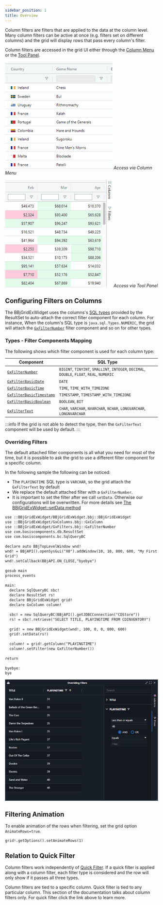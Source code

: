 ```yaml
---
sidebar_position: 1
title: Overview
---
```


Column filters are filters that are applied to the data at the column level. Many column filters can be active at once (e.g. filters set on different columns) and the grid will display rows that pass every column's filter.

Column filters are accessed in the grid UI either through the [Column Menu](../../accessories/column-menu) or the [Tool Panel](../../accessories/toolpanels/overview).

<div class="inline-images">

![BBjGridExWidget - Quick Filter](./assets/open-column.gif)
*Access via Column Menu*

![BBjGridExWidget - Quick Filter](./assets/open-tool-panel.gif)
*Access via Tool Panel*

</div>

## Configuring Filters on Columns

The BBjGridExWidget uses the columns's [SQL types](https://github.com/JetBrains/jdk8u_jdk/blob/master/src/share/classes/java/sql/Types.java) provided by the ResultSet to auto-attach the correct filter component for each column.  For instance, When the column's SQL type is `java.sql.Types.NUMERIC`, the grid will attach the  [`GxFilterNumber`](https://bbj-plugins.github.io/BBjGridExWidget/javadoc/GxFilters/GxFilterNumber.html) filter component and so on for other types. 

### Types - Filter Components Mapping

The following shows which filter component is used for each column type:

| **Component**          	| **SQL Type**                	|
|--------------------	|-----------------------------	|
| [`GxFilterNumber`](https://bbj-plugins.github.io/BBjGridExWidget/javadoc/GxFilters/GxFilterNumber.html) 	| `BIGINT`, `TINYINT`, `SMALLINT`, `INTEGER`, `DECIMAL`, `DOUBLE`, `FLOAT`, `REAL`, `NUMERIC` 	|
| [`GxFilterBasicDate`](https://bbj-plugins.github.io/BBjGridExWidget/javadoc/GxFilters/GxFilterBasicDate.html) 	| `DATE`	|
| [`GxFilterBasicTime`](https://bbj-plugins.github.io/BBjGridExWidget/javadoc/GxFilters/GxFilterBasicTime.html) 	| `TIME`, `TIME_WITH_TIMEZONE`	|
| [`GxFilterBasicTimestamp`](https://bbj-plugins.github.io/BBjGridExWidget/javadoc/GxFilters/GxFilterBasicTimestamp.html) 	| `TIMESTAMP`, `TIMESTAMP_WITH_TIMEZONE`	|
| [`GxFilterBasicBoolean`](https://bbj-plugins.github.io/BBjGridExWidget/javadoc/GxFilters/GxFilterBasicBoolean.html) 	| `BOOLEAN`, `BIT`	|
| [`GxFilterText`](https://bbj-plugins.github.io/BBjGridExWidget/javadoc/GxFilters/GxFilterBasicBoolean.html) 	| `CHAR`, `VARCHAR`, `NVARCHAR`, `NCHAR`, `LONGVARCHAR`, `LONGNVARCHAR`	|

:::info
If the grid is not able to detect the type, then the `GxFilterText` component will be used by default.
:::

### Overriding Filters 

The default attached filter components is all what you need for most of the time, but it is possible to ask the grid to use a different filter component for a specific column. 

In the following sample the following can be noticed:
* The `PLAYINGTIME` SQL type is `VARCHAR`, so the grid attach the `GxFilterText` by default 
* We replace the default attached filter with a `GxFilterNumber`.
* It is important to set the filter after we call `setData`. Otherwise our configurations will be overwritten. For more details see [The BBjGridExWidget::setData method](../../data/overview.md)


```BBj showLineNumbers
use ::BBjGridExWidget/BBjGridExWidget.bbj::BBjGridExWidget
use ::BBjGridExWidget/GxColumns.bbj::GxColumn
use ::BBjGridExWidget/GxFilters.bbj::GxFilterNumber
use com.basiscomponents.db.ResultSet
use com.basiscomponents.bc.SqlQueryBC

declare auto BBjTopLevelWindow wnd!
wnd! = BBjAPI().openSysGui("X0").addWindow(10, 10, 800, 600, "My First Grid")
wnd!.setCallback(BBjAPI.ON_CLOSE,"byebye")

gosub main
process_events

main:
  declare SqlQueryBC sbc!
  declare ResultSet rs!
  declare BBjGridExWidget grid!
  declare GxColumn column!

  sbc! = new SqlQueryBC(BBjAPI().getJDBCConnection("CDStore"))
  rs! = sbc!.retrieve("SELECT TITLE, PLAYINGTIME FROM CDINVENTORY")

  grid! = new BBjGridExWidget(wnd!, 100, 0, 0, 800, 600)
  grid!.setData(rs!)

  column! = grid!.getColumn("PLAYINGTIME")
  column!.setFilter(new GxFilterNumber())

return

byebye:
bye
```

![BBjGridExWidget - Quick Filter](./assets/overriding-filters.png)

## Filtering Animation

To enable animation of the rows when filtering, set the grid option `AnimateRows=true`.

```BBj
grid!.getOptions().setAnimateRows(1)
```

## Relation to Quick Filter

Column filters work independently of [Quick Filter](../quick-filter). If a quick filter is applied along with a column filter, each filter type is considered and the row will only show if it passes all three types.

Column filters are tied to a specific column. Quick filter is tied to any particular column. This section of the documentation talks about column filters only. For quick filter click the link above to learn more.